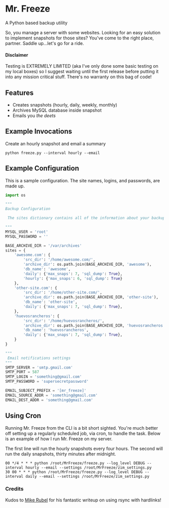 # Mr. Freeze
A Python based backup utility

So, you manage a server with some websites. Looking for an easy solution to implement snapshots for those sites?
You've come to the right place, partner. Saddle up...let's go for a ride.

#### Disclaimer
Testing is EXTREMELY LIMITED (aka I've only done some basic testing on my local boxes) so I suggest waiting until the first release before putting it into any mission critical stuff.  There's no warranty on this bag of code! 

## Features
 - Creates snapshots (hourly, daily, weekly, monthly)
 - Archives MySQL database inside snapshot
 - Emails you *the deets*
  
## Example Invocations

Create an hourly snapshot and email a summary
```
python freeze.py --interval hourly --email
```

## Example Configuration
This is a sample configuration. The site names, logins, and passwords, are made up. 
```python
import os

"""
Backup Configuration

 The sites dictionary contains all of the information about your backups.

"""
MYSQL_USER = 'root'
MYSQL_PASSWORD = ''

BASE_ARCHIVE_DIR = '/var/archives'
sites = {
    'awesome.com': {
        'src_dir': '/home/awesome.com/',
        'archive_dir': os.path.join(BASE_ARCHIVE_DIR, 'awesome'),
        'db_name': 'awesome',
        'daily': {'max_snaps': 7, 'sql_dump': True},
        'hourly': {'max_snaps': 6, 'sql_dump': True}
    },
    'other-site.com': {
        'src_dir': '/home/other-site.com/',
        'archive_dir': os.path.join(BASE_ARCHIVE_DIR, 'other-site'),
        'db_name': 'other-site',
        'daily': {'max_snaps': 7, 'sql_dump': True},
    },
    'huevosrancheros': {
        'src_dir': '/home/huevosrancheros/',
        'archive_dir': os.path.join(BASE_ARCHIVE_DIR, 'huevosrancheros'),
        'db_name': 'huevosrancheros',
        'daily': {'max_snaps': 7, 'sql_dump': True},
    }
}

"""
 Email notifications settings
"""
SMTP_SERVER = 'smtp.gmail.com'
SMTP_PORT = 587
SMTP_LOGIN = 'something@gmail.com'
SMTP_PASSWORD = 'supersecretpassword'

EMAIL_SUBJECT_PREFIX = '[mr_freeze]'
EMAIL_SOURCE_ADDR = 'something@gmail.com'
EMAIL_DEST_ADDR = 'something@gmail.com'

```

## Using Cron
Running Mr. Freeze from the CLI is a bit short sighted. You're much better off 
setting up a regularly scheduled job, via cron, to handle the task. Below is an example of how I 
run Mr. Freeze on my server.

The first line will run the hourly snapshots every four hours. The second will run the daily snapshots, thirty minutes after midnight. 
```
00 */4 * * * python /root/MrFreeze/freeze.py --log_level DEBUG --interval hourly --email --settings /root/MrFreeze/zim_settings.py
30 00 * * * python /root/MrFreeze/freeze.py --log_level DEBUG --interval daily --email --settings /root/MrFreeze/zim_settings.py
```

### Credits
Kudos to [Mike Rubel](http://www.mikerubel.org/computers/rsync_snapshots/#Extensions) for his fantastic writeup on using rsync with hardlinks!
